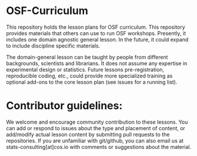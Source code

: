 # OSF-Curriculum

This repository holds the lesson plans for OSF curriculum. This repository provides materials that others can use to run OSF workshops. Presently, it includes one domain agnostic general lesson.  In the future, it could expand to include discipline specific materials. 

The domain-general lesson can be taught by people from different backgrounds, scientists and librarians.  It does not assume any expertise in experimental design or statistics. Future lessons pre-registration, reproducible coding, etc., could provide more specialized training as optional add-ons to the core lesson plan (see issues for a running list). 

# Contributor guidelines:

We welcome and encourage community contribution to these lessons. You can add or respond to issues about the type and placement of content, or add/modify actual lesson content by submitting pull requests to the repositories. If you are unfamiliar with git/github, you can also email us at stats-consulting[at]cos.io with comments or suggestions about the material.

